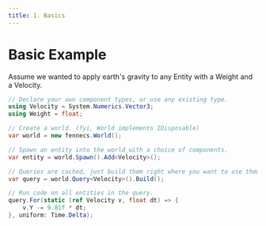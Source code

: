 ```yaml
---
title: 1. Basics
---
```


# Basic Example
Assume we wanted to apply earth's gravity to any Entity with a Weight and a Velocity.

```cs
// Declare your own component types, or use any existing type.
using Velocity = System.Numerics.Vector3;
using Weight = float; 

// Create a world. (fyi, World implements IDisposable)
var world = new fennecs.World();

// Spawn an entity into the world with a choice of components.
var entity = world.Spawn().Add<Velocity>();

// Queries are cached, just build them right where you want to use them.
var query = world.Query<Velocity>().Build();

// Run code on all entities in the query. 
query.For(static (ref Velocity v, float dt) => {
    v.Y -= 9.81f * dt;
}, uniform: Time.Delta);
```
